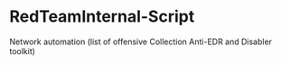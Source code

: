 # RedTeamInternal-Script
Network automation (list of offensive Collection Anti-EDR and Disabler toolkit)
